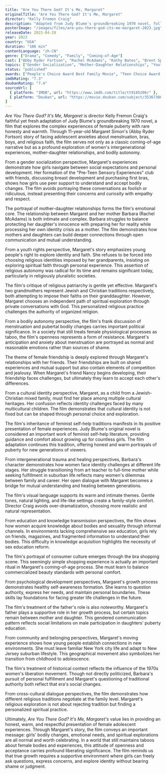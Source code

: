 ```yaml
---
title: "Are You There God? It's Me, Margaret"
originalTitle: "Are You There God? It's Me, Margaret"
director: "Kelly Fremon Craig"
description: "Adapted from Judy Blume's groundbreaking 1970 novel, follows 11-year-old Margaret Simon as she navigates puberty's physical changes, religious exploration, and identity formation. This warm and honest coming-of-age film explores female adolescent experiences, mother-daughter relationships, religious freedom, and the universality of women's intergenerational experiences through a delicate perspective."
posterImage: "/images/films/are-you-there-god-its-me-margaret-2023.jpg"
releaseDate: 2023-04-28
year: 2023
country: "USA"
duration: "106 min"
contentLanguage: "zh-CN"
genre: ["Drama", "Comedy", "Family", "Coming-of-Age"]
cast: ["Abby Ryder Fortson", "Rachel McAdams", "Kathy Bates", "Brent Spiner", "Elle Graham"]
topics: ["Gender Socialization", "Mother-Daughter Relationships", "Youth Rights", "Religious Patriarchy Critique", "Bodily Autonomy", "Female Friendship", "Cultural Identity", "Feminist Self-Help"]
status: "published"
awards: ["People's Choice Award Best Family Movie", "Teen Choice Award Best Drama Film", "Women in Film Awards Best Female Director", "Children and Family Film Awards Best Family Film"]
imdbRating: "7.3"
doubanRating: "7.4"
sourceUrl: [
  { platform: "IMDB", url: "https://www.imdb.com/title/tt9185206/" },
  { platform: "Douban", url: "https://movie.douban.com/subject/35367386/" }
]
---
```


*Are You There God? It's Me, Margaret* is director Kelly Fremon Craig's faithful yet fresh adaptation of Judy Blume's groundbreaking 1970 novel, a film that explores the complex experiences of female puberty with rare honesty and warmth. Through 11-year-old Margaret Simon's (Abby Ryder Fortson) story of facing adolescent anxieties about menstruation, bras, boys, and religious faith, the film serves not only as a classic coming-of-age narrative but as a profound exploration of women's intergenerational experiences, mother-daughter relationships, and bodily autonomy.

From a gender socialization perspective, Margaret's experiences demonstrate how girls navigate between social expectations and personal development. Her formation of the "Pre-Teen Sensory Experiences" club with friends, discussing breast development and purchasing first bras, shows how girls use peer support to understand and accept bodily changes. The film avoids portraying these conversations as foolish or ridiculous, instead presenting their concerns and curiosity with empathy and respect.

The portrayal of mother-daughter relationships forms the film's emotional core. The relationship between Margaret and her mother Barbara (Rachel McAdams) is both intimate and complex. Barbara struggles to balance protecting her daughter's innocence with preparing her for reality while processing her own identity crisis as a mother. The film demonstrates how mothers and daughters can build deeper connections through open communication and mutual understanding.

From a youth rights perspective, Margaret's story emphasizes young people's right to explore identity and faith. She refuses to be forced into choosing religious identities imposed by her grandparents, insisting on exploring spiritual faith through personal experience. This assertion of religious autonomy was radical for its time and remains significant today, particularly in religiously pluralistic societies.

The film's critique of religious patriarchy is gentle yet effective. Margaret's two grandmothers represent Jewish and Christian traditions respectively, both attempting to impose their faiths on their granddaughter. However, Margaret chooses an independent path of spiritual exploration through private conversations with God. This personalized religious practice challenges the authority of organized religion.

From a bodily autonomy perspective, the film's frank discussion of menstruation and pubertal bodily changes carries important political significance. In a society that still treats female physiological processes as taboo, the film's openness represents a form of resistance. Margaret's anticipation and anxiety about menstruation are portrayed as normal and reasonable emotions rather than sources of shame.

The theme of female friendship is deeply explored through Margaret's relationships with her friends. Their friendships are built on shared experiences and mutual support but also contain elements of competition and jealousy. When Margaret's friend Nancy begins developing, their friendship faces challenges, but ultimately they learn to accept each other's differences.

From a cultural identity perspective, Margaret, as a child from a Jewish-Christian mixed family, must find her place among multiple cultural heritages. Her confusion reflects identity challenges faced by many multicultural children. The film demonstrates that cultural identity is not fixed but can be shaped through personal choice and exploration.

The film's inheritance of feminist self-help traditions manifests in its positive presentation of female experiences. Judy Blume's original novel is considered an important work of feminist self-help literature, providing guidance and comfort about growing up for countless girls. The film adaptation continues this tradition, offering honest and warm portrayals of puberty for new generations of viewers.

From intergenerational trauma and healing perspectives, Barbara's character demonstrates how women face identity challenges at different life stages. Her struggle transitioning from art teacher to full-time mother while seeking fulfillment in suburban life reflects many women's dilemmas between family and career. Her open dialogue with Margaret becomes a bridge for mutual understanding and healing between generations.

The film's visual language supports its warm and intimate themes. Gentle tones, natural lighting, and life-like settings create a family-style comfort. Director Craig avoids over-dramatization, choosing more realistic and natural representation.

From education and knowledge transmission perspectives, the film shows how women acquire knowledge about bodies and sexuality through informal channels. In environments lacking comprehensive sex education, girls rely on friends, magazines, and fragmented information to understand their bodies. This difficulty in knowledge acquisition highlights the necessity of sex education reform.

The film's portrayal of consumer culture emerges through the bra shopping scene. This seemingly simple shopping experience is actually an important ritual in Margaret's coming-of-age process. She must learn to balance commercialized beauty standards with personal comfort.

From psychological development perspectives, Margaret's growth process demonstrates healthy self-awareness formation. She learns to question authority, express her needs, and maintain personal boundaries. These skills lay foundations for facing greater life challenges in the future.

The film's treatment of the father's role is also noteworthy. Margaret's father plays a supportive role in her growth process, but certain topics remain between mother and daughter. This gendered communication pattern reflects social limitations on male participation in daughters' puberty education.

From community and belonging perspectives, Margaret's moving experience shows how young people establish connections in new environments. She must leave familiar New York city life and adapt to New Jersey suburban lifestyle. This geographical movement also symbolizes her transition from childhood to adolescence.

The film's treatment of historical context reflects the influence of the 1970s women's liberation movement. Though not directly politicized, Barbara's pursuit of personal fulfillment and Margaret's questioning of traditional authority both reflect that era's social changes.

From cross-cultural dialogue perspectives, the film demonstrates how different religious traditions negotiate at the family level. Margaret's religious exploration is not about rejecting tradition but finding a personalized spiritual practice.

Ultimately, *Are You There God? It's Me, Margaret's* value lies in providing an honest, warm, and respectful presentation of female adolescent experiences. Through Margaret's story, the film conveys an important message: girls' bodily changes, emotional needs, and spiritual explorations are all normal and worth celebrating. In a world that still maintains taboos about female bodies and experiences, this attitude of openness and acceptance carries profound liberating significance. The film reminds us that true growth requires a supportive environment where girls can freely ask questions, express concerns, and explore identity without bearing shame or judgment.